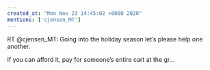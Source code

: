 ```yaml
---
created_at: "Mon Nov 23 14:45:02 +0000 2020"
mentions: ['cjensen_MT']
---
```


RT @cjensen_MT: Going into the holiday season let’s please help one another.

If you can afford it, pay for someone’s entire cart at the gr…